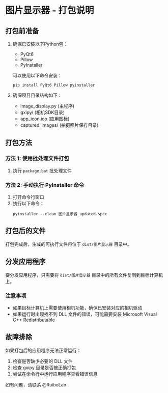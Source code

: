 # 图片显示器 - 打包说明

## 打包前准备

1. 确保已安装以下Python包：
   - PyQt6
   - Pillow
   - PyInstaller

   可以使用以下命令安装：
   ```
   pip install PyQt6 Pillow pyinstaller
   ```

2. 确保项目目录结构如下：
   - image_display.py (主程序)
   - gxipy/ (相机SDK目录)
   - app_icon.ico (应用图标)
   - captured_images/ (拍摄照片保存目录)

## 打包方法

### 方法 1: 使用批处理文件打包

1. 执行 `package.bat` 批处理文件

### 方法 2: 手动执行 PyInstaller 命令

1. 打开命令行窗口
2. 执行以下命令：
   ```
   pyinstaller --clean 图片显示器_updated.spec
   ```

## 打包后的文件

打包完成后，生成的可执行文件将位于 `dist/图片显示器` 目录中。

## 分发应用程序

要分发应用程序，只需要将 `dist/图片显示器` 目录中的所有文件复制到目标计算机上。

### 注意事项

- 如果目标计算机上需要使用相机功能，确保已安装对应的相机驱动
- 如果运行时出现找不到 DLL 文件的错误，可能需要安装 Microsoft Visual C++ Redistributable

## 故障排除

如果打包后的应用程序无法正常运行：

1. 检查是否缺少必要的 DLL 文件
2. 检查 gxipy 目录是否被正确打包
3. 尝试在命令行中运行应用程序查看错误信息

如有问题，请联系 @RuiboLan 